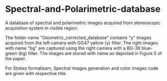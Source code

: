 # Spectral-and-Polarimetric-database
A database of spectral and polarimetric images acquired from stereoscopic acquisition system in visible region.

The folder name "Geometric_corrected_database" contains "y" images acquired from the left camera with GG47 yellow (y) filter. The right images with name "bg" are captured using the right camera with a BG-39 blue-green (bg) filter. The images are stored with name as depicted in Figure 5 of the paper.

For Stokes formalisam, Spectral images generation and color images code are given with respective title.


